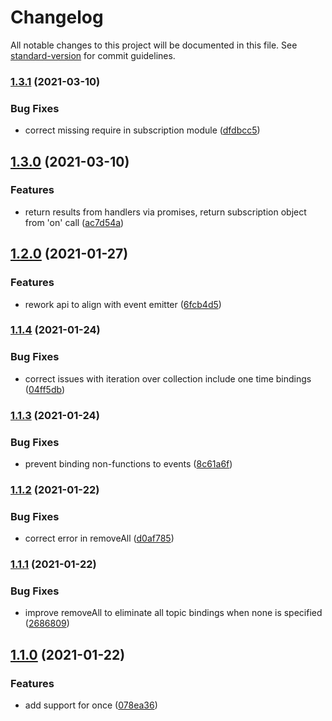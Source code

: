 # Changelog

All notable changes to this project will be documented in this file. See [standard-version](https://github.com/conventional-changelog/standard-version) for commit guidelines.

### [1.3.1](///compare/v1.3.0...v1.3.1) (2021-03-10)


### Bug Fixes

* correct missing require in subscription module ([dfdbcc5](///commit/dfdbcc5d975b2cfa04510c0bb4a33f7af8d65d58))

## [1.3.0](///compare/v1.2.0...v1.3.0) (2021-03-10)


### Features

* return results from handlers via promises, return subscription object from 'on' call ([ac7d54a](///commit/ac7d54adc73d224881e15d3691674170b6bbde7c))

## [1.2.0](///compare/v1.1.4...v1.2.0) (2021-01-27)


### Features

* rework api to align with event emitter ([6fcb4d5](///commit/6fcb4d5e2d7731cf024139a06db39fa2178ab49b))

### [1.1.4](///compare/v1.1.3...v1.1.4) (2021-01-24)


### Bug Fixes

* correct issues with iteration over collection include one time bindings ([04ff5db](///commit/04ff5db1458f29f1f81cb6fe1aa9efcbb3f3d6eb))

### [1.1.3](///compare/v1.1.2...v1.1.3) (2021-01-24)


### Bug Fixes

* prevent binding non-functions to events ([8c61a6f](///commit/8c61a6fe2e96faf3f6a872b5b84379edce46eab0))

### [1.1.2](///compare/v1.1.1...v1.1.2) (2021-01-22)


### Bug Fixes

* correct error in removeAll ([d0af785](///commit/d0af7857e4ae7f8bcebbd8f6d8deb15175ad3613))

### [1.1.1](///compare/v1.1.0...v1.1.1) (2021-01-22)


### Bug Fixes

* improve removeAll to eliminate all topic bindings when none is specified ([2686809](///commit/26868099f91d96630e58d304aa840e451142225f))

## [1.1.0](///compare/v1.0.0...v1.1.0) (2021-01-22)


### Features

* add support for once ([078ea36](///commit/078ea36cf7ae611051b26a05759b93a05bc4fcd4))
